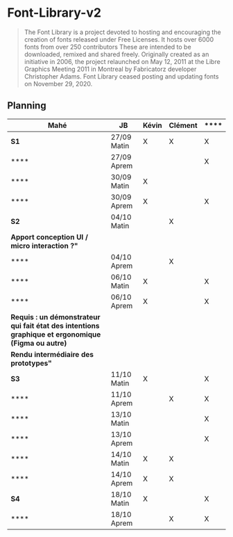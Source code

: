 # Font-Library-v2

> The Font Library is a project devoted to hosting and encouraging the creation of fonts released under Free Licenses. It hosts over 6000 fonts from over 250 contributors These are intended to be downloaded, remixed and shared freely. Originally created as an initiative in 2006, the project relaunched on May 12, 2011 at the Libre Graphics Meeting 2011 in Montreal by Fabricatorz developer Christopher Adams.
> Font Library ceased posting and updating fonts on November 29, 2020.

## Planning
| **Mahé**                                                                                             | **JB**      | **Kévin** | **Clément** | **** |
|------------------------------------------------------------------------------------------------------|-------------|-----------|-------------|------|
| **S1**                                                                                               | 27/09 Matin | X         | X           | X    | X | Lancement de projet 9h-11h                                             |
| ****                                                                                                 | 27/09 Aprem |           |             | X    |   | Apport UX / tool design / archi de l’info (parcours, wireframes/flows) |
| ****                                                                                                 | 30/09 Matin | X         |             |      |   | Apport culture typo / DA / codes graphiques                            |
| ****                                                                                                 | 30/09 Aprem | X         |             | X    |   | Idéation et suivi des étudiants                                        |
| **S2**                                                                                               | 04/10 Matin |           | X           |      |   | "Idéation et suivi des étudiants                                       |
| **Apport conception UI / micro interaction ?"**                                                      |
| ****                                                                                                 | 04/10 Aprem |           | X           |      |   |                                                                        |
| ****                                                                                                 | 06/10 Matin | X         |             | X    |   | Idéation et suivi des étudiants                                        |
| ****                                                                                                 | 06/10 Aprem | X         |             | X    |   | "Restitution orale intermédiaire des intentions                        |
| **Requis : un démonstrateur qui fait état des intentions graphique et ergonomique (Figma ou autre)** |
| **Rendu intermédiaire des prototypes"**                                                              |
| **S3**                                                                                               | 11/10 Matin | X         |             | X    |   | Production et suivi des étudiants                                      |
| ****                                                                                                 | 11/10 Aprem |           | X           | X    |   | Production et suivi des étudiants                                      |
| ****                                                                                                 | 13/10 Matin |           |             | X    |   | Production et suivi des étudiants                                      |
| ****                                                                                                 | 13/10 Aprem |           |             | X    |   | Production et suivi des étudiants                                      |
| ****                                                                                                 | 14/10 Matin | X         | X           |      |   | Production et suivi des étudiants                                      |
| ****                                                                                                 | 14/10 Aprem | X         | X           |      |   | Production et suivi des étudiants                                      |
| **S4**                                                                                               | 18/10 Matin | X         |             | X    | X | Restitution de projet                                                  |
| ****                                                                                                 | 18/10 Aprem |           | X           | X    |   | Communication de projet, valorisation                                  |
